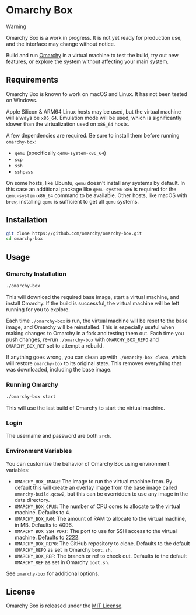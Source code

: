# Omarchy Box

> [!WARNING]
> Omarchy Box is a work in progress. It is not yet ready for production use, and the interface may change without notice.

Build and run [Omarchy](https://omarchy.org/) in a virtual machine to test the build, try out new features, or explore the system without affecting your main system.

## Requirements

Omarchy Box is known to work on macOS and Linux. It has not been tested on Windows.

Apple Silicon & ARM64 Linux hosts may be used, but the virtual machine will always be `x86_64`. Emulation mode will be used, which is significantly slower than the virtualization used on `x86_64` hosts.

A few dependencies are required. Be sure to install them before running `omarchy-box`:
- `qemu` (specifically `qemu-system-x86_64`)
- `scp`
- `ssh`
- `sshpass`

On some hosts, like Ubuntu, `qemu` doesn't install any systems by default. In this case an additional package like `qemu-system-x86` is required for the `qemu-system-x86_64` command to be available. Other hosts, like macOS with `brew`, installing `qemu` is sufficient to get all `qemu` systems.

## Installation

```bash
git clone https://github.com/omarchy/omarchy-box.git
cd omarchy-box
```

## Usage

### Omarchy Installation

```bash
./omarchy-box
```

This will download the required base image, start a virtual machine, and install Omarchy. If the build is successful, the virtual machine will be left running for you to explore.

Each time `./omarchy-box` is run, the virtual machine will be reset to the base image, and Omarchy will be reinstalled. This is especially useful when making changes to Omarchy in a fork and testing them out. Each time you push changes, re-run `./omarchy-box` with `OMARCHY_BOX_REPO` and `OMARCHY_BOX_REF` set to attempt a rebuild.

If anything goes wrong, you can clean up with `./omarchy-box clean`, which will restore `omarchy-box` to its original state. This removes everything that was downloaded, including the base image.

### Running Omarchy

```bash
./omarchy-box start
```

This will use the last build of Omarchy to start the virtual machine.

### Login

The username and password are both `arch`.

### Environment Variables
You can customize the behavior of Omarchy Box using environment variables:
- `OMARCHY_BOX_IMAGE`: The image to run the virtual machine from. By default this will create an overlay image from the base image called `omarchy-build.qcow2`, but this can be overridden to use any image in the data directory.
- `OMARCHY_BOX_CPUS`: The number of CPU cores to allocate to the virtual machine. Defaults to 4.
- `OMARCHY_BOX_RAM`: The amount of RAM to allocate to the virtual machine, in MB. Defaults to 4096.
- `OMARCHY_BOX_SSH_PORT`: The port to use for SSH access to the virtual machine. Defaults to 2222.
- `OMARCHY_BOX_REPO`: The GitHub repository to clone. Defaults to the default `OMARCHY_REPO` as set in Omarchy `boot.sh`.
- `OMARCHY_BOX_REF`: The branch or ref to check out. Defaults to the default `OMARCHY_REF` as set in Omarchy `boot.sh`.

See [`omarchy-box`](./omarchy-box) for additional options.

## License

Omarchy Box is released under the [MIT License](https://opensource.org/licenses/MIT).
